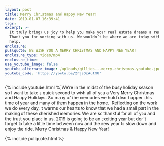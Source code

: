 ```yaml
---
layout: post
title: Merry Christmas and Happy New Year!
date: 2019-01-07 16:39:41
tags:
excerpt: >-
  It truly brings us joy to help you make your real estate dreams a reality.
  Thank you for working with us. We wouldn’t be where we are today without your
  help.
enclosure:
pullquote: WE WISH YOU A MERRY CHRISTMAS AND HAPPY NEW YEAR!
enclosure_type: video/mp4
enclosure_time:
use_youtube_image: false
youtube_alternate_image: /uploads/gillies---merry-christmas-youtube.jpg
youtube_code: 'https://youtu.be/2Fjz8zAutRU'
---
```


{% include youtube.html %}We’re in the midst of the busy holiday season so I want to take a quick second to wish all of you a Very Merry Christmas and Happy Holidays. So many of the memories we hold dear happen this time of year and many of them happen in the home. &nbsp;Reflecting on the work we do every day, it warms our hearts to know that we had a small part in the making of these cherished memories. We are so thankful for all of you and the trust you place in us. 2019 is going to be an exciting year but don’t forget to take a little time between now and the new year to slow down and enjoy the ride. Merry Christmas & Happy New Year!

{% include pullquote.html %}
